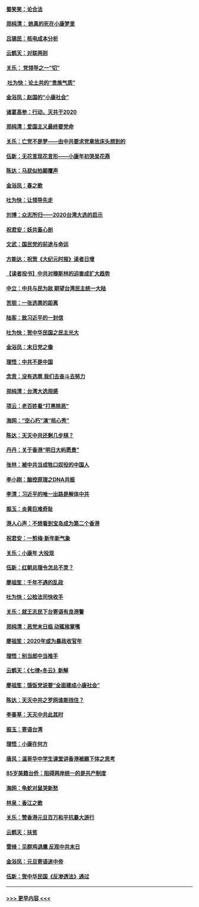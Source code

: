 #### [蜀笑笑：论合法](../pages/nsc993/n11808064.md?t=01210633) 
#### [郑纯清： 她真的死在小康梦里](../pages/nsc993/n11806623.md?t=01210633) 
#### [吕锡民：核电成本分析](../pages/nsc993/n11806284.md?t=01210633) 
#### [云鹤天：对联两则](../pages/nsc993/n11805957.md?t=01210633) 
#### [关乐： 党领导之一“切”](../pages/nsc993/n11804505.md?t=01210633) 
#### [ 吐为快：论土共的“贵族气质”](../pages/nsc993/n11804490.md?t=01210633) 
#### [金浴凤：赵国的“小康社会”](../pages/nsc993/n11804452.md?t=01210633) 
#### [诸葛高参：行动，灭共于2020](../pages/nsc993/n11804120.md?t=01210633) 
#### [郑纯清：爱国主义最终要党命](../pages/nsc993/n11802197.md?t=01210633) 
#### [关乐：亡党不是梦——由中共要求党章放床头想到的](../pages/nsc993/n11802156.md?t=01210633) 
#### [伍新：无花言现花言形——小康年初哭吴花燕](../pages/nsc993/n11800044.md?t=01210633) 
#### [陈达：马屁似拍颠覆声](../pages/nsc993/n11800010.md?t=01210633) 
#### [金浴凤：春之歌](../pages/nsc993/n11797687.md?t=01210633) 
#### [吐为快：让领导先走](../pages/nsc993/n11797512.md?t=01210633) 
#### [刘博：众志所归——2020台湾大选的启示](../pages/nsc993/n11796878.md?t=01210633) 
#### [祝君安：妖共畜心剖](../pages/nsc993/n11794273.md?t=01210633) 
#### [文武：国民党的前途与命运](../pages/nsc993/n11794198.md?t=01210633) 
#### [方能达：祝贺《大纪元时报》读者日增](../pages/nsc993/n11793807.md?t=01210633) 
#### [【读者投书】中共对穆斯林的迫害成扩大趋势](../pages/nsc993/n11791371.md?t=01210633) 
#### [中立：中共与民为敌 期望台湾民主统一大陆](../pages/nsc993/n11790392.md?t=01210633) 
#### [苦胆：一张选票的距离](../pages/nsc993/n11788914.md?t=01210633) 
#### [陆客：致习近平的一封信](../pages/nsc993/n11788867.md?t=01210633) 
#### [吐为快：贺中华民国之民主光大](../pages/nsc993/n11788618.md?t=01210633) 
#### [金浴凤：末日党之像](../pages/nsc993/n11787475.md?t=01210633) 
#### [理悟：中共不是中国](../pages/nsc993/n11787463.md?t=01210633) 
#### [念贲：没有选票  我们去奋斗去努力](../pages/nsc993/n11787398.md?t=01210633) 
#### [郑纯清：台湾大选观感](../pages/nsc993/n11786210.md?t=01210633) 
#### [项云：老百姓看“打黑除恶”](../pages/nsc993/n11785398.md?t=01210633) 
#### [海网：“空心朽”演“核心秀”](../pages/nsc993/n11783874.md?t=01210633) 
#### [陈达：天灭中共还剩几步棋？](../pages/nsc993/n11783719.md?t=01210633) 
#### [丹丹：关于香港“明日大屿愿景”](../pages/nsc993/n11783273.md?t=01210633) 
#### [张林：被中共当成牲口奴役的中国人](../pages/nsc993/n11782397.md?t=01210633) 
#### [李小刚：脑控原理之DNA共振](../pages/nsc993/n11780962.md?t=01210633) 
#### [李清：习近平的唯一出路是解体中共](../pages/nsc993/n11780866.md?t=01210633) 
#### [振玉：炎黄巨难奇耻](../pages/nsc993/n11779632.md?t=01210633) 
#### [港人心声：不想看到宝岛成为第二个香港](../pages/nsc993/n11778817.md?t=01210633) 
#### [祝君安：一剪梅‧新年新气象](../pages/nsc993/n11776340.md?t=01210633) 
#### [关乐：小康年 大役现](../pages/nsc993/n11774213.md?t=01210633) 
#### [伍新：红朝总理令怎总不灵？](../pages/nsc993/n11770813.md?t=01210633) 
#### [廖祖笙：千年不遇的乱政](../pages/nsc993/n11770373.md?t=01210633) 
#### [吐为快：公检法司快收手](../pages/nsc993/n11770359.md?t=01210633) 
#### [关乐：就王志民下台寄语有良港警](../pages/nsc993/n11769903.md?t=01210633) 
#### [郑纯清：恶党末日临 动辄挨掌嘴](../pages/nsc993/n11769356.md?t=01210633) 
#### [廖祖笙：2020年或为暴政收官年](../pages/nsc993/n11768216.md?t=01210633) 
#### [理悟：别当郎中当推手](../pages/nsc993/n11768243.md?t=01210633) 
#### [云鹤天：《七律▪冬云》新解](../pages/nsc993/n11768204.md?t=01210633) 
#### [廖祖笙：饿饭党说要“全面建成小康社会”](../pages/nsc993/n11767482.md?t=01210633) 
#### [陈达：天灭中共之罗网谁能挡住？](../pages/nsc993/n11767465.md?t=01210633) 
#### [李春草：天灭中共此其时](../pages/nsc993/n11767452.md?t=01210633) 
#### [振玉：寄语台湾](../pages/nsc993/n11767432.md?t=01210633) 
#### [理悟：小康在何方](../pages/nsc993/n11767394.md?t=01210633) 
#### [唐风：温哥华中学生课堂讲香港被踢下体之思考](../pages/nsc993/n11766848.md?t=01210633) 
#### [85岁美籍台侨：阻碍两岸统一的是共产制度](../pages/nsc993/n11765043.md?t=01210633) 
#### [海网：龟蛇对鼠哭新愁](../pages/nsc993/n11764895.md?t=01210633) 
#### [林泉：香江之歌](../pages/nsc993/n11764415.md?t=01210633) 
#### [关乐：赞香港元旦百万和平抗暴大游行](../pages/nsc993/n11764382.md?t=01210633) 
#### [云鹤天：扶贫](../pages/nsc993/n11764245.md?t=01210633) 
#### [雪绮：见群鸡退鹰  反观中共末日](../pages/nsc993/n11762112.md?t=01210633) 
#### [金浴凤：元旦寄语迷中帝](../pages/nsc993/n11761788.md?t=01210633) 
#### [伍新：贺中华民国《反渗透法》通过](../pages/nsc993/n11761994.md?t=01210633) 

----
#### [ >>> 更早内容 <<< ](../indexes/nsc993-earlier.md)
